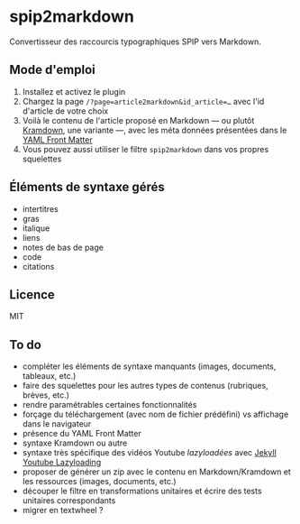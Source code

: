 # spip2markdown

Convertisseur des raccourcis typographiques SPIP vers Markdown.

## Mode d'emploi

1. Installez et activez le plugin
2. Chargez la page ```/?page=article2markdown&id_article=…``` avec l'id d'article de votre choix
3. Voilà le contenu de l'article proposé en Markdown — ou plutôt [Kramdown](http://kramdown.gettalong.org/syntax.html), une variante —, avec les méta données présentées dans le [YAML Front Matter](http://jekyllrb.com/docs/frontmatter/)
4. Vous pouvez aussi utiliser le filtre ```spip2markdown``` dans vos propres squelettes

## Éléments de syntaxe gérés

- intertitres
- gras
- italique
- liens
- notes de bas de page
- code
- citations

## Licence

MIT

## To do

- compléter les éléments de syntaxe manquants (images, documents, tableaux, etc.)
- faire des squelettes pour les autres types de contenus (rubriques, brèves, etc.)
- rendre paramétrables certaines fonctionnalités
 - forçage du téléchargement (avec nom de fichier prédéfini) vs affichage dans le navigateur
 - présence du YAML Front Matter
 - syntaxe Kramdown ou autre
 - syntaxe très spécifique des vidéos Youtube *lazyloadées* avec [Jekyll Youtube Lazyloading](https://github.com/erossignon/jekyll-youtube-lazyloading)
- proposer de générer un zip avec le contenu en Markdown/Kramdown et les ressources (images, documents, etc.)
- découper le filtre en transformations unitaires et écrire des tests unitaires correspondants
- migrer en textwheel ?

